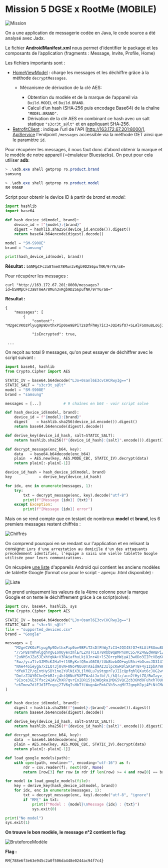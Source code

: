 # Mission 5 DGSE x RootMe (MOBILE)

![Mission](images/mission.png)

On a une application de messagerie codée en Java, le code source a été analysé avec Jadx.

Le fichier **AndroidManifest.xml** nous permet d'identifier le package et les composants de l’application (fragments : Message, Invite, Profile, Home)

Les fichiers importants sont : 
- [HomeViewModel](images/decrypt.png) : charge les messages et les déchiffre grâce à la méthode `decryptMessages`.
    - Mécanisme de dérivation de la clé AES:

        - Obtention du modèle et de la marque de l’appareil via `Build.MODEL` et `Build.BRAND`.
        - Calcul d’un hash (SHA‑256 puis encodage Base64) de la chaîne `"MODEL:BRAND"`.
        - Dérivation de la clé AES en combinant ce hash avec un salt statique `"s3cr3t_s@lt"` et en appliquant SHA‑256.
- [RetrofitClient](images/url.png) : indique l'url de l'API [http://163.172.67.201:8000/], [ApiService](images/endpoint.png) l'endpoint `/messages` accessible via la méthode GET ainsi que le paramètre `id`.

Pour récupérer les messages, il nous faut donc d'abord obtenir la marque et le modèle de notre appareil (=émulateur Bluestacks). On peut pour cela utiliser **adb**:
```powershell
> .\adb.exe shell getprop ro.product.brand
samsung

> .\adb.exe shell getprop ro.product.model
SM-S908E
```

Script pour obtenir le device ID à partir de *brand* et *model*: 
```python
import hashlib
import base64

def hash_device_id(model, brand):
    device_id = f"{model}:{brand}"
    digest = hashlib.sha256(device_id.encode()).digest()
    return base64.b64encode(digest).decode()

model = "SM-S908E"
brand = "samsung"

print(hash_device_id(model, brand))
```

**Résultat :** `bSNMpCFc3a8TmeA78Mun3vRgb9D2S6pufNR/9rY6/a8=`

Pour récupérer les messages : 
```shell
curl "http://163.172.67.201:8000/messages?id=bSNMpCFc3a8TmeA78Mun3vRgb9D2S6pufNR/9rY6/a8="
```

**Résultat :**
```shell
{
    "messages": [
        {
            "content": "M2geCVKOzPlyug9p9DvthxPip0oe9BPiT2sDfFhWy7iC3+JQI4SfO7+SLAlFSUmu8LoGj1hrUWil/uNXvc+5mKBMrRNFQT8ijBK14P0Z8qA=",

            "isEncrypted": true,

 ...
```
On reçoit au total 9 messages, qu'on peut essayer de déchiffrer avec le script suivant : 

```python
import base64, hashlib
from Crypto.Cipher import AES

STATIC_IV = base64.b64decode("LJo+0sanl6E3cvCHCRwyIg==")
STATIC_SALT = "s3cr3t_s@lt"
model = "SM-S908E"
brand = "samsung"

messages = [...]          # 9 chaînes en b64 - voir script solve

def hash_device_id(model, brand):
    device_id = f"{model}:{brand}"
    digest    = hashlib.sha256(device_id.encode()).digest()
    return base64.b64encode(digest).decode()

def derive_key(device_id_hash, salt=STATIC_SALT):
    return hashlib.sha256(f"{device_id_hash}:{salt}".encode()).digest()

def decrypt_message(enc_b64, key):
    data   = base64.b64decode(enc_b64)
    plain  = AES.new(key, AES.MODE_CBC, STATIC_IV).decrypt(data)
    return plain[:-plain[-1]]

device_id_hash = hash_device_id(model, brand)
key            = derive_key(device_id_hash)

for idx, enc in enumerate(messages, 1):
    try:
        txt = decrypt_message(enc, key).decode("utf-8")
        print(f"[Message {idx}] {txt}")
    except Exception:
        print(f"[Message {idx}] error")
```


Mais on se rend compte que en testant de nombreux **model** et **brand**, les 6 premiers messages restent chiffrés :

![Chiffrés](images/restechiff.png)

On comprend pourquoi en se rendant sur l'application et en relisant la consigne: `Lors d'une arrestation au domicile d'un des attaquants précédemment identifiés, l'équipe a saisi une vielle tablette Google utilisée pour leurs communications.`

On récupére [une liste](https://storage.googleapis.com/play_public/supported_devices.csv) d'appareils Android qui contient les anciens modèles de tablette Google (format csv pour le script - aperçu .html disponible) :

![Liste](images/preview.png)

On prend uniquement les valeurs de la 4ème colonne pour la marque Google et on tente le déchiffrement grâce à ce script(solve):

```python
import csv, base64, hashlib, sys
from Crypto.Cipher import AES

STATIC_IV = base64.b64decode("LJo+0sanl6E3cvCHCRwyIg==")
STATIC_SALT = "s3cr3t_s@lt"
file = "supported_devices.csv"
brand = "Google"

messages = [
    "M2geCVKOzPlyug9p9DvthxPip0oe9BPiT2sDfFhWy7iC3+JQI4SfO7+SLAlFSUmu8LoGj1hrUWil/uNXvc+5mKBMrRNFQT8ijBK14P0Z8qA=",
    "//5PBsYWhHlgqhVgG1omUyevzmlErLZVsTCLO78Rbb9qBMPnsKCS5/RZ4GEdWRBPiZ4BtO5h7j2PuIutfqf7ag==",
    "2uNMSnJZa5JExhYgNA+V3RAiafhuLkj8Jnr4U+lSZOrrpMWjyA13w0Do3IIPcVBgK070rmweRKX/GkCAxat4i3JfWk1UvWNSmEZbHQlFznR7VFW6FKK84iJKhiDOp8Tk",
    "Swz/ycaTlv3JM9iKJHaY+f1SRyKvfQ5miG6I0/tUb8bvbOO+wyU5hi+bGsmcJD3141FrmrDcBQhtWpYimospymABi3bzvPPi01rPI8pNBq8=",
    "NAe44oieygG7xzLQT3j0vN+0NoPNUu0TAaid9Az3IlpcKwR0lSKaPT8F4y1zpbArWFIGpgzsPZtPAwL50qocTRMG/g5u+/wcc1nxmhBjCbg=",
    "dfeKlZP/gIntHySBYine2YUlNiX3LjlMOLu7y9tgprFyJIIcQpfghlQXut6cJUG2wtzGBVQUm7ITdpLNeVaZjamQHhPWEtNIJE/xtFg66Klui1qCKYKSrmZ4wm1CG/ZPy4csqbM28Ur8dts7XoV5FA==",
    "DmfzZJAY0CheQ+bBJrj4htQ6NuY5XFTWzAtJxfbf/L/kQfz/acn2fHytZG/BwIayvjMYrFavwiYPgKY46TxK/ubRGHhlZScdJgDpmBWpP3BaflHO5PlQ9d7TJ9thPky9",
    "9Isce3GE3Tfsc242AVZhXR7qvrEoIDR15ja3WBgka1MDG5VQCZcb36Md0FuhxhT0UOstfuoGSAFfYKSZOWl5j+8plnn4Et4k36Tb++xrhTk=",
    "ekTmew7dlEJdIFTeqoj27V6qIsHbTfLWugnAeEmkCVh3szqMf72gmpHJpj4PiNtCMAwHGDHNs0wsz5jMb3Hqd5YCR/4/5k7Dw5zOs24yxiUd/wlXfrZbOL763GyAyttW",
]


def hash_device_id(model, brand):
    digest = hashlib.sha256(f"{model}:{brand}".encode()).digest()
    return base64.b64encode(digest).decode()

def derive_key(device_id_hash, salt=STATIC_SALT):
    return hashlib.sha256(f"{device_id_hash}:{salt}".encode()).digest()

def decrypt_message(enc_b64, key):
    data  = base64.b64decode(enc_b64)
    plain = AES.new(key, AES.MODE_CBC, STATIC_IV).decrypt(data)
    return plain[:-plain[-1]]

def load_google_models(path):
    with open(path, newline="", encoding="utf-16") as f:
        rdr = csv.reader(f); next(rdr, None)
        return [row[3] for row in rdr if len(row) >= 4 and row[0] == brand]

for model in load_google_models(file):
    key = derive_key(hash_device_id(model, brand))
    for idx, enc in enumerate(messages, 1):
        txt = decrypt_message(enc, key).decode("utf-8", "ignore")
        if "RM{" in txt:
            print(f"Model : {model}\nMessage {idx} : {txt}")
            sys.exit(0)

print("No model")
sys.exit(1)
```

**On trouve le bon modèle, le message n°2 contient le flag**: 

![BruteforceModèle](images/flag.png)

**Flag :**

```
RM{788e6f3e63e945c2a0f506da448e0244ac94f7c4}
```
